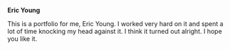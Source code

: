 **Eric Young**

This is a portfolio for me, Eric Young. I worked very hard on it and spent a lot of time knocking my head against it. I think it turned out alright. I hope you like it. 